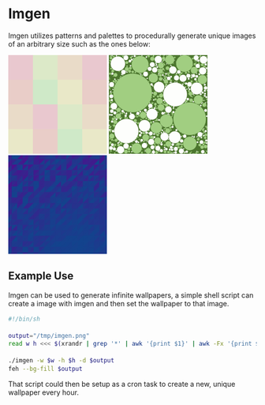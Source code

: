 # Imgen

Imgen utilizes patterns and palettes to procedurally generate unique images of
an arbitrary size such as the ones below:

![tile-example](assets/tile-example.png)
![circlefill-example](assets/circlefill-example.png)
![triangles-example](assets/triangles-example.png)

## Example Use

Imgen can be used to generate infinite wallpapers, a simple shell script can
create a image with imgen and then set the wallpaper to that image.

```sh
#!/bin/sh

output="/tmp/imgen.png"
read w h <<< $(xrandr | grep '*' | awk '{print $1}' | awk -Fx '{print $1, $2}')

./imgen -w $w -h $h -d $output
feh --bg-fill $output
```

That script could then be setup as a cron task to create a new, unique wallpaper
every hour.
